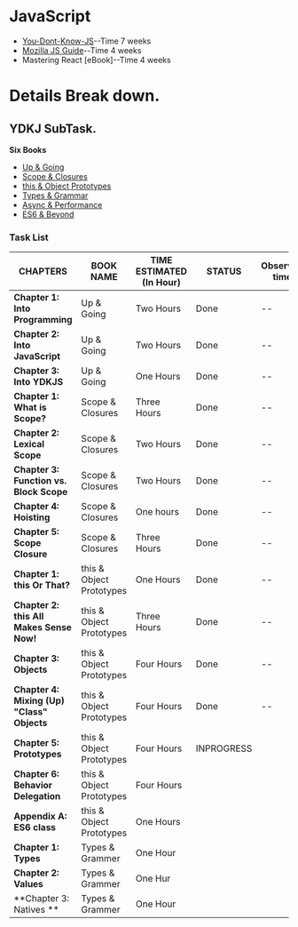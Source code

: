 # JavaScript

* [You-Dont-Know-JS](https://github.com/getify/You-Dont-Know-JS)--Time 7 weeks
* [Mozilla JS Guide](https://developer.mozilla.org/en-US/docs/Web/JavaScript/Guide)--Time 4 weeks
* Mastering React [eBook]--Time 4 weeks

# Details Break down.

## YDKJ SubTask.

**Six Books**
* [Up & Going](https://github.com/getify/You-Dont-Know-JS/blob/master/up%20&%20going/README.md#you-dont-know-js-up--going)
* [Scope & Closures](https://github.com/getify/You-Dont-Know-JS/blob/master/scope%20&%20closures/README.md#you-dont-know-js-scope--closures)
* [this & Object Prototypes](https://github.com/getify/You-Dont-Know-JS/blob/master/this%20&%20object%20prototypes/README.md#you-dont-know-js-this--object-prototypes)
* [Types & Grammar](https://github.com/getify/You-Dont-Know-JS/blob/master/types%20&%20grammar/README.md#you-dont-know-js-types--grammar)
* [Async & Performance](https://github.com/getify/You-Dont-Know-JS/blob/master/async%20&%20performance/README.md#you-dont-know-js-async--performance)
* [ES6 & Beyond](https://github.com/getify/You-Dont-Know-JS/blob/master/es6%20&%20beyond/README.md#you-dont-know-js-es6--beyond)


### Task List

CHAPTERS | BOOK NAME | TIME ESTIMATED (In Hour) | STATUS | Observed time
--- | --- | --- | --- | --
**Chapter 1: Into Programming** |  Up & Going  | Two Hours | Done | -- 
**Chapter 2: Into JavaScript** | Up & Going | Two Hours | Done | -- 
**Chapter 3: Into YDKJS** | Up & Going| One Hours | Done | -- 
**Chapter 1: What is Scope?** | Scope & Closures | Three Hours | Done | -- 
**Chapter 2: Lexical Scope** |  Scope & Closures | Two Hours | Done | --
**Chapter 3: Function vs. Block Scope** |  Scope & Closures | Two Hours | Done | -- 
**Chapter 4: Hoisting** |  Scope & Closures | One hours | Done | -- 
**Chapter 5: Scope Closure** |  Scope & Closures | Three Hours | Done | -- 
**Chapter 1: this Or That?** | this & Object Prototypes | One Hours | Done | -- 
**Chapter 2: this All Makes Sense Now!** | this & Object Prototypes | Three Hours | Done | -- 
**Chapter 3: Objects** | this & Object Prototypes | Four Hours | Done | -- 
**Chapter 4: Mixing (Up) "Class" Objects** | this & Object Prototypes | Four Hours | Done | -- 
**Chapter 5: Prototypes** | this & Object Prototypes | Four Hours | INPROGRESS | 
**Chapter 6: Behavior Delegation** | this & Object Prototypes | Four Hours |  | 
**Appendix A: ES6 class** | this & Object Prototypes | One Hours |  | 
**Chapter 1: Types** | Types & Grammer | One Hour |  |
**Chapter 2: Values** | Types & Grammer | One Hur |  |
**Chapter 3: Natives ** | Types & Grammer | One Hour |  |





